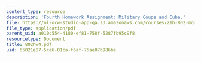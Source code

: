 ```yaml
---
content_type: resource
description: 'Fourth Homework Assignment: Military Coups and Cuba.'
file: https://ol-ocw-studio-app-qa.s3.amazonaws.com/courses/21h-802-modern-latin-america-1808-present-revolution-dictatorship-democracy-spring-2005/65021e875ca601caf6af75ae87b986be_802hw4.pdf
file_type: application/pdf
parent_uid: a010c554-4180-ef81-758f-5287fb95c9f8
resourcetype: Document
title: 802hw4.pdf
uid: 65021e87-5ca6-01ca-f6af-75ae87b986be
---
```

